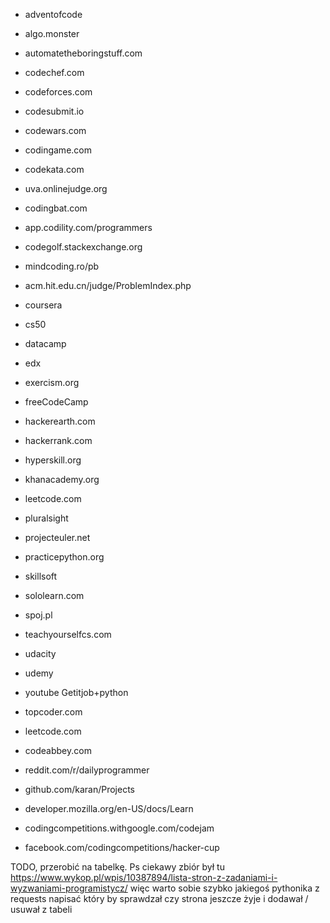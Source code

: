 
- adventofcode
- algo.monster
- automatetheboringstuff.com
- codechef.com
- codeforces.com
- codesubmit.io
- codewars.com
- codingame.com
- codekata.com
- uva.onlinejudge.org
- codingbat.com
- app.codility.com/programmers
- codegolf.stackexchange.org
- mindcoding.ro/pb
- acm.hit.edu.cn/judge/ProblemIndex.php
- coursera
- cs50
- datacamp
- edx
- exercism.org
- freeCodeCamp
- hackerearth.com
- hackerrank.com
- hyperskill.org
- khanacademy.org
- leetcode.com
- pluralsight
- projecteuler.net
- practicepython.org
- skillsoft
- sololearn.com
- spoj.pl
- teachyourselfcs.com
- udacity
- udemy
- youtube Getitjob+python
- topcoder.com
- leetcode.com
- codeabbey.com
- reddit.com/r/dailyprogrammer

- github.com/karan/Projects

- developer.mozilla.org/en-US/docs/Learn
- codingcompetitions.withgoogle.com/codejam
- facebook.com/codingcompetitions/hacker-cup


TODO, przerobić na tabelkę. Ps ciekawy zbiór był tu https://www.wykop.pl/wpis/10387894/lista-stron-z-zadaniami-i-wyzwaniami-programistycz/ więc warto sobie szybko jakiegoś pythonika z requests napisać który by sprawdzał czy strona jeszcze żyje i dodawał / usuwał z tabeli 
